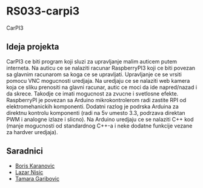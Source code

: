 # RS033-carpi3
CarPI3

## Ideja projekta
CarPI3 ce biti program koji sluzi za upravljanje malim auticem putem interneta. Na auticu ce se nalaziti racunar RaspberryPI3 koji ce biti povezan sa glavnim racunarom sa koga ce se upravljati. Upravljanje ce se vrsiti pomocu VNC mogucnosti uredjaja. Na uredjaju ce se nalaziti web kamera koja ce sliku prenositi na glavni racunar, autic ce moci da ide napred/nazad i da skrece. Takodje ce imati mogucnost za zvucne i svetlosne efekte.
RaspberryPI je povezan sa Arduino mikrokontrolerom radi zastite RPI od elektromehanickih komponenti. Dodatni razlog je podrska Arduina za direktnu kontrolu komponenti (radi na 5v umesto 3.3, podrzava direktan PWM i analogne izlaze i slicno). 
Na Arduino uredjaju ce se nalaziti C++ kod (manje mogucnosti od standardnog C++-a i neke dodatne funkcije vezane za hardver uredjaja).

## Saradnici

* [Boris Karanovic](https://github.com/bozzano101)
* [Lazar Nisic](https://github.com/lazarnmatf)
* [Tamara Garibovic](https://github.com/mi16401)
